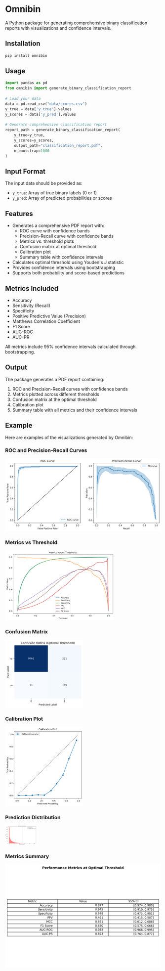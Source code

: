 # Omnibin

A Python package for generating comprehensive binary classification reports with visualizations and confidence intervals.

## Installation

```bash
pip install omnibin
```

## Usage

```python
import pandas as pd
from omnibin import generate_binary_classification_report

# Load your data
data = pd.read_csv("data/scores.csv")
y_true = data['y_true'].values
y_scores = data['y_pred'].values

# Generate comprehensive classification report
report_path = generate_binary_classification_report(
    y_true=y_true,
    y_scores=y_scores,
    output_path="classification_report.pdf",
    n_bootstrap=1000
)
```

## Input Format

The input data should be provided as:
- `y_true`: Array of true binary labels (0 or 1)
- `y_pred`: Array of predicted probabilities or scores

## Features

- Generates a comprehensive PDF report with:
  - ROC curve with confidence bands
  - Precision-Recall curve with confidence bands
  - Metrics vs. threshold plots
  - Confusion matrix at optimal threshold
  - Calibration plot
  - Summary table with confidence intervals
- Calculates optimal threshold using Youden's J statistic
- Provides confidence intervals using bootstrapping
- Supports both probability and score-based predictions

## Metrics Included

- Accuracy
- Sensitivity (Recall)
- Specificity
- Positive Predictive Value (Precision)
- Matthews Correlation Coefficient
- F1 Score
- AUC-ROC
- AUC-PR

All metrics include 95% confidence intervals calculated through bootstrapping.

## Output

The package generates a PDF report containing:
1. ROC and Precision-Recall curves with confidence bands
2. Metrics plotted across different thresholds
3. Confusion matrix at the optimal threshold
4. Calibration plot
5. Summary table with all metrics and their confidence intervals 

## Example

Here are examples of the visualizations generated by Omnibin:

### ROC and Precision-Recall Curves
![ROC and PR Curves](results/plots/roc_pr.png)

### Metrics vs Threshold
<img src="results/plots/metrics_threshold.png" width="70%" height="auto">

### Confusion Matrix
<img src="results/plots/confusion_matrix.png" width="50%" height="auto">

### Calibration Plot
<img src="results/plots/calibration.png" width="50%" height="auto">

### Prediction Distribution
<img src="results/plots/prediction_distribution.png" width="20%" height="auto">

### Metrics Summary
![Metrics Summary](results/plots/metrics_summary.png) 
